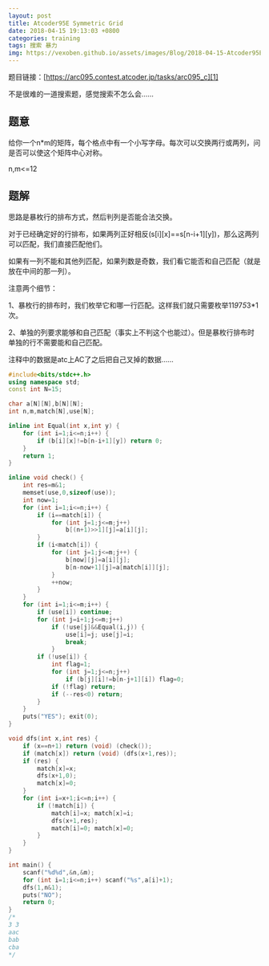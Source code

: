 ```yaml
---
layout: post
title: Atcoder95E Symmetric Grid
date: 2018-04-15 19:13:03 +0800
categories: training
tags: 搜索 暴力
img: https://vexoben.github.io/assets/images/Blog/2018-04-15-Atcoder95E-Symmetric-Grid.JPG
---
```


题目链接：[https://arc095.contest.atcoder.jp/tasks/arc095_c][1]

不是很难的一道搜索题，感觉搜索不怎么会……

## **题意**

给你一个n*m的矩阵，每个格点中有一个小写字母。每次可以交换两行或两列，问是否可以使这个矩阵中心对称。

n,m<=12

## **题解**

思路是暴枚行的排布方式，然后判列是否能合法交换。

对于已经确定好的行排布，如果两列正好相反(s[i][x]==s[n-i+1][y])，那么这两列可以匹配，我们直接匹配他们。

如果有一列不能和其他列匹配，如果列数是奇数，我们看它能否和自己匹配（就是放在中间的那一列）。

注意两个细节：

1、暴枚行的排布时，我们枚举它和哪一行匹配。这样我们就只需要枚举11*9*7*5*3*1次。

2、单独的列要求能够和自己匹配（事实上不判这个也能过）。但是暴枚行排布时单独的行不需要能和自己匹配。

注释中的数据是atc上AC了之后把自己叉掉的数据……

```cpp
#include<bits/stdc++.h>
using namespace std;
const int N=15;

char a[N][N],b[N][N];
int n,m,match[N],use[N];

inline int Equal(int x,int y) {
	for (int i=1;i<=n;i++) {
		if (b[i][x]!=b[n-i+1][y]) return 0;
	}
	return 1;
}

inline void check() {
	int res=m&1;
	memset(use,0,sizeof(use));
	int now=1;
	for (int i=1;i<=n;i++) {
		if (i==match[i]) {
			for (int j=1;j<=m;j++)
				b[(n+1)>>1][j]=a[i][j];
		}
		if (i<match[i]) {
			for (int j=1;j<=m;j++) {
				b[now][j]=a[i][j];
				b[n-now+1][j]=a[match[i]][j];
			}
			++now;		
		}
	}		
	for (int i=1;i<=m;i++) {
		if (use[i]) continue;
		for (int j=i+1;j<=m;j++)
			if (!use[j]&&Equal(i,j)) {
				use[i]=j; use[j]=i;
				break;
			}
		if (!use[i]) {
			int flag=1;
			for (int j=1;j<=n;j++) 
				if (b[j][i]!=b[n-j+1][i]) flag=0;
			if (!flag) return;
			if (--res<0) return;
		}
	}
	puts("YES"); exit(0);
}

void dfs(int x,int res) {
	if (x==n+1) return (void) (check());
	if (match[x]) return (void) (dfs(x+1,res));
	if (res) {
		match[x]=x;
		dfs(x+1,0);
		match[x]=0;
	}
	for (int i=x+1;i<=n;i++) {
		if (!match[i]) {
			match[i]=x; match[x]=i;
			dfs(x+1,res);
			match[i]=0; match[x]=0;
		}
	}
}

int main() {
	scanf("%d%d",&n,&m);
	for (int i=1;i<=n;i++) scanf("%s",a[i]+1);
	dfs(1,n&1);
	puts("NO");
	return 0;
}
/*
3 3
aac
bab
cba
*/
```

[1]:https://arc095.contest.atcoder.jp/tasks/arc095_c